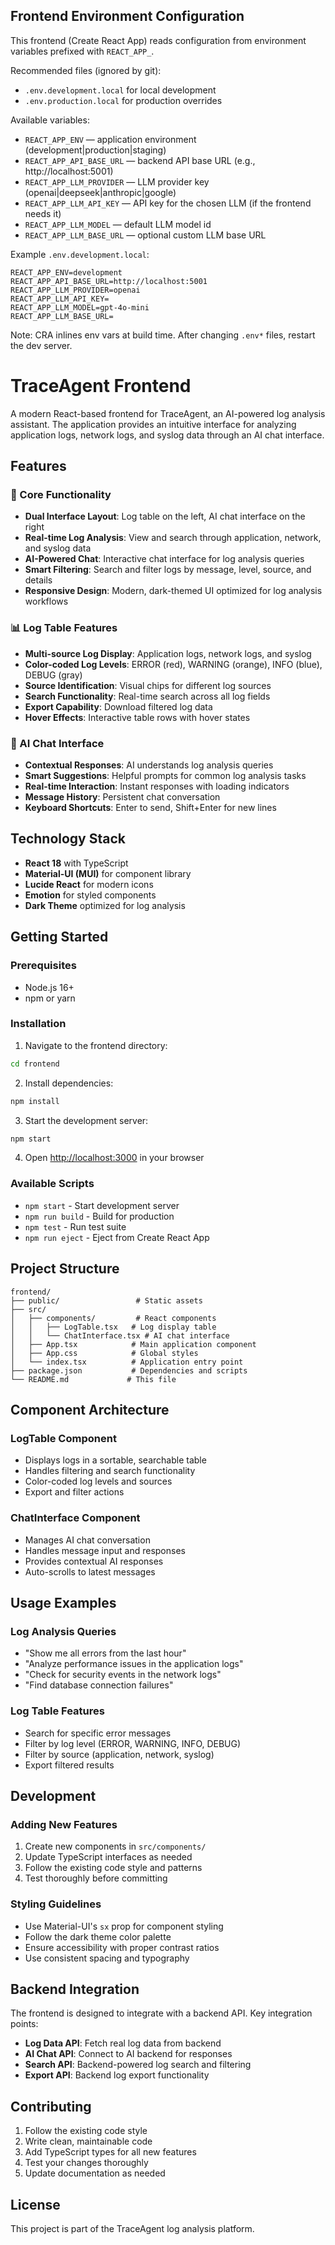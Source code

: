 ## Frontend Environment Configuration

This frontend (Create React App) reads configuration from environment variables prefixed with `REACT_APP_`.

Recommended files (ignored by git):
- `.env.development.local` for local development
- `.env.production.local` for production overrides

Available variables:
- `REACT_APP_ENV` — application environment (development|production|staging)
- `REACT_APP_API_BASE_URL` — backend API base URL (e.g., http://localhost:5001)
- `REACT_APP_LLM_PROVIDER` — LLM provider key (openai|deepseek|anthropic|google)
- `REACT_APP_LLM_API_KEY` — API key for the chosen LLM (if the frontend needs it)
- `REACT_APP_LLM_MODEL` — default LLM model id
- `REACT_APP_LLM_BASE_URL` — optional custom LLM base URL

Example `.env.development.local`:

```
REACT_APP_ENV=development
REACT_APP_API_BASE_URL=http://localhost:5001
REACT_APP_LLM_PROVIDER=openai
REACT_APP_LLM_API_KEY=
REACT_APP_LLM_MODEL=gpt-4o-mini
REACT_APP_LLM_BASE_URL=
```

Note: CRA inlines env vars at build time. After changing `.env*` files, restart the dev server.

# TraceAgent Frontend

A modern React-based frontend for TraceAgent, an AI-powered log analysis assistant. The application provides an intuitive interface for analyzing application logs, network logs, and syslog data through an AI chat interface.

## Features

### 🎯 Core Functionality
- **Dual Interface Layout**: Log table on the left, AI chat interface on the right
- **Real-time Log Analysis**: View and search through application, network, and syslog data
- **AI-Powered Chat**: Interactive chat interface for log analysis queries
- **Smart Filtering**: Search and filter logs by message, level, source, and details
- **Responsive Design**: Modern, dark-themed UI optimized for log analysis workflows

### 📊 Log Table Features
- **Multi-source Log Display**: Application logs, network logs, and syslog
- **Color-coded Log Levels**: ERROR (red), WARNING (orange), INFO (blue), DEBUG (gray)
- **Source Identification**: Visual chips for different log sources
- **Search Functionality**: Real-time search across all log fields
- **Export Capability**: Download filtered log data
- **Hover Effects**: Interactive table rows with hover states

### 🤖 AI Chat Interface
- **Contextual Responses**: AI understands log analysis queries
- **Smart Suggestions**: Helpful prompts for common log analysis tasks
- **Real-time Interaction**: Instant responses with loading indicators
- **Message History**: Persistent chat conversation
- **Keyboard Shortcuts**: Enter to send, Shift+Enter for new lines

## Technology Stack

- **React 18** with TypeScript
- **Material-UI (MUI)** for component library
- **Lucide React** for modern icons
- **Emotion** for styled components
- **Dark Theme** optimized for log analysis

## Getting Started

### Prerequisites
- Node.js 16+ 
- npm or yarn

### Installation

1. Navigate to the frontend directory:
```bash
cd frontend
```

2. Install dependencies:
```bash
npm install
```

3. Start the development server:
```bash
npm start
```

4. Open [http://localhost:3000](http://localhost:3000) in your browser

### Available Scripts

- `npm start` - Start development server
- `npm run build` - Build for production
- `npm test` - Run test suite
- `npm run eject` - Eject from Create React App

## Project Structure

```
frontend/
├── public/                 # Static assets
├── src/
│   ├── components/         # React components
│   │   ├── LogTable.tsx   # Log display table
│   │   └── ChatInterface.tsx # AI chat interface
│   ├── App.tsx            # Main application component
│   ├── App.css            # Global styles
│   └── index.tsx          # Application entry point
├── package.json           # Dependencies and scripts
└── README.md             # This file
```

## Component Architecture

### LogTable Component
- Displays logs in a sortable, searchable table
- Handles filtering and search functionality
- Color-coded log levels and sources
- Export and filter actions

### ChatInterface Component
- Manages AI chat conversation
- Handles message input and responses
- Provides contextual AI responses
- Auto-scrolls to latest messages

## Usage Examples

### Log Analysis Queries
- "Show me all errors from the last hour"
- "Analyze performance issues in the application logs"
- "Check for security events in the network logs"
- "Find database connection failures"

### Log Table Features
- Search for specific error messages
- Filter by log level (ERROR, WARNING, INFO, DEBUG)
- Filter by source (application, network, syslog)
- Export filtered results

## Development

### Adding New Features
1. Create new components in `src/components/`
2. Update TypeScript interfaces as needed
3. Follow the existing code style and patterns
4. Test thoroughly before committing

### Styling Guidelines
- Use Material-UI's `sx` prop for component styling
- Follow the dark theme color palette
- Ensure accessibility with proper contrast ratios
- Use consistent spacing and typography

## Backend Integration

The frontend is designed to integrate with a backend API. Key integration points:

- **Log Data API**: Fetch real log data from backend
- **AI Chat API**: Connect to AI backend for responses
- **Search API**: Backend-powered log search and filtering
- **Export API**: Backend log export functionality

## Contributing

1. Follow the existing code style
2. Write clean, maintainable code
3. Add TypeScript types for all new features
4. Test your changes thoroughly
5. Update documentation as needed

## License

This project is part of the TraceAgent log analysis platform.
